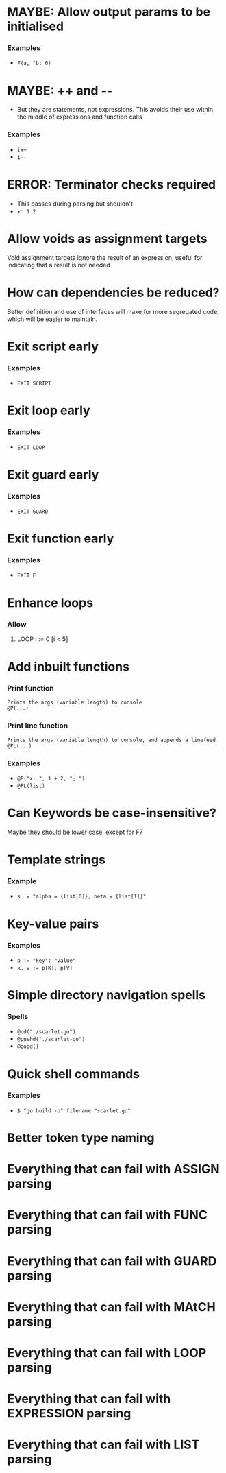 
# MAYBE: Allow output params to be initialised
### Examples
- `F(a, ^b: 0)`


# MAYBE: ++ and --
- But they are statements, not expressions. This avoids their use within the middle of expressions and function calls

### Examples
- `i++`
- `i--`


# ERROR: Terminator checks required
- This passes during parsing but shouldn't 
- `x: 1 2`


# Allow voids as assignment targets
Void assignment targets ignore the result of an expression, useful for indicating that a result is not needed


# How can dependencies be reduced?
Better definition and use of interfaces will make for more segregated code, which will be easier to maintain.


# Exit script early
### Examples
- `EXIT SCRIPT`


# Exit loop early
### Examples
- `EXIT LOOP`


# Exit guard early
### Examples
- `EXIT GUARD`


# Exit function early
### Examples
- `EXIT F`


# Enhance loops
### Allow
1. LOOP i := 0 [i < 5]


# Add inbuilt functions
### Print function
```
Prints the args (variable length) to console
@P(...)
```

### Print line function
```
Prints the args (variable length) to console, and appends a linefeed
@PL(...)
```

### Examples
- `@P("x: ", 1 + 2, "; ")`
- `@PL(list)`


# Can Keywords be case-insensitive?
Maybe they should be lower case, except for F?


# Template strings
### Example
- `s := "alpha = {list[0]}, beta = {list[1]}"`


# Key-value pairs
### Examples
- `p := "key": "value"`
- `k, v := p[K], p[V]`


# Simple directory navigation spells
### Spells
- `@cd("./scarlet-go")`
- `@pushd("./scarlet-go")`
- `@popd()`


# Quick shell commands
### Examples 
- `$ "go build -o" filename "scarlet.go"`


# Better token type naming


# Everything that can fail with ASSIGN parsing


# Everything that can fail with FUNC parsing


# Everything that can fail with GUARD parsing


# Everything that can fail with MAtCH parsing


# Everything that can fail with LOOP parsing


# Everything that can fail with EXPRESSION parsing


# Everything that can fail with LIST parsing

